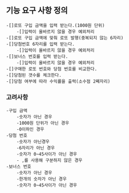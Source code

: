 ## 기능 요구 사항 정의

    -[]로또 구입 금액을 입력 받는다.(1000원 단위)
        -[]입력이 올바르지 않을 경우 예외처리
    -[]로또 구입 금액에 맞춰 로또 발행(중복되지 않는 6자리)
    -[]당첨번호 6자리를 입력 받는다.
        -[]입력이 올바르지 않을 경우 예외처리
    -[]보너스 번호를 입력 받는다.
        -[]입력이 올바르지 않을 경우 예외처리
    -[]구매한 로또 번호와 당첨 번호를 비교한다.
    -[]당첨된 갯수를 체크한다.
    -[]당첨 여부에 따라 수익률을 출력(소수점 2째자리)

### 고려사항

    -구입 금액
        -숫자가 아닌 경우
        -1000원 단위가 아닌 경우
        -0이하인 경우
    -당첨 번호
        -숫자가 아닌경우
        -6자리가 아닌 경우
        -숫자가 0~45사이가 아닌 경우
        - ,를 사용해 구분하지 않은 경우
    -보너스 번호
        -숫자가 아닌 경우
        -한개의 숫자가 아닌 경우
        -숫자가 0~45사이가 아닌 경우
